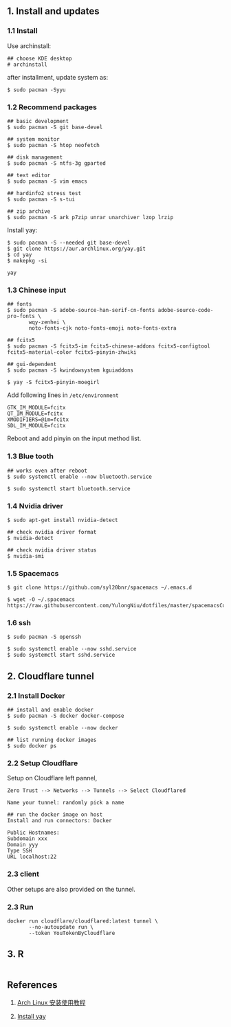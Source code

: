 ## 1. Install and updates

### 1.1 Install

Use archinstall:

```
## choose KDE desktop
# archinstall
```

after installment, update system as:

```
$ sudo pacman -Syyu
```

### 1.2 Recommend packages

```
## basic development
$ sudo pacman -S git base-devel

## system monitor
$ sudo pacman -S htop neofetch

## disk management
$ sudo pacman -S ntfs-3g gparted

## text editor
$ sudo pacman -S vim emacs

## hardinfo2 stress test
$ sudo pacman -S s-tui

## zip archive
$ sudo pacman -S ark p7zip unrar unarchiver lzop lrzip
```

Install yay:

```
$ sudo pacman -S --needed git base-devel
$ git clone https://aur.archlinux.org/yay.git
$ cd yay
$ makepkg -si
```

```
yay
```

### 1.3 Chinese input

```
## fonts
$ sudo pacman -S adobe-source-han-serif-cn-fonts adobe-source-code-pro-fonts \
       wqy-zenhei \
       noto-fonts-cjk noto-fonts-emoji noto-fonts-extra

## fcitx5
$ sudo pacman -S fcitx5-im fcitx5-chinese-addons fcitx5-configtool fcitx5-material-color fcitx5-pinyin-zhwiki

## gui-dependent
$ sudo pacman -S kwindowsystem kguiaddons

$ yay -S fcitx5-pinyin-moegirl
```

Add following lines in `/etc/environment`

```
GTK_IM_MODULE=fcitx
QT_IM_MODULE=fcitx
XMODIFIERS=@im=fcitx
SDL_IM_MODULE=fcitx
```

Reboot and add pinyin on the input method list.

### 1.3 Blue tooth

```
## works even after reboot
$ sudo systemctl enable --now bluetooth.service

$ sudo systemctl start bluetooth.service
```

### 1.4 Nvidia driver

```
$ sudo apt-get install nvidia-detect
```

```
## check nvidia driver format
$ nvidia-detect

## check nvidia driver status
$ nvidia-smi
```

### 1.5 Spacemacs

```
$ git clone https://github.com/syl20bnr/spacemacs ~/.emacs.d

$ wget -O ~/.spacemacs https://raw.githubusercontent.com/YulongNiu/dotfiles/master/spacemacsConfig
```

### 1.6 ssh

```
$ sudo pacman -S openssh

$ sudo systemctl enable --now sshd.service
$ sudo systemctl start sshd.service

```

## 2. Cloudflare tunnel

### 2.1 Install Docker
```
## install and enable docker
$ sudo pacman -S docker docker-compose

$ sudo systemctl enable --now docker

## list running docker images
$ sudo docker ps
```

### 2.2 Setup Cloudflare
Setup on Cloudflare left pannel,

```
Zero Trust --> Networks --> Tunnels --> Select Cloudflared

Name your tunnel: randomly pick a name

## run the docker image on host
Install and run connectors: Docker

Public Hostnames:
Subdomain xxx
Domain yyy
Type SSH
URL localhost:22
```

### 2.3 client

Other setups are also provided on the tunnel.

### 2.3 Run

```
docker run cloudflare/cloudflared:latest tunnel \
       --no-autoupdate run \
       --token YouTokenByCloudflare
```


## 3. R

```
```



## References

1. [Arch Linux 安装使用教程](https://archlinuxstudio.github.io/ArchLinuxTutoria)

2. [Install yay](https://github.com/Jguer/yay)
